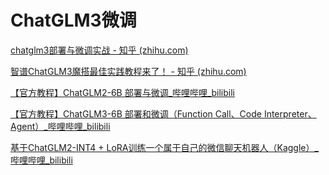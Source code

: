 # ChatGLM3微调

[chatglm3部署与微调实战 - 知乎 (zhihu.com)](https://zhuanlan.zhihu.com/p/669032993 "chatglm3部署与微调实战 - 知乎 (zhihu.com)")

[智谱ChatGLM3魔搭最佳实践教程来了！ - 知乎 (zhihu.com)](https://zhuanlan.zhihu.com/p/664694114 "智谱ChatGLM3魔搭最佳实践教程来了！ - 知乎 (zhihu.com)")

[【官方教程】ChatGLM2-6B 部署与微调\_哔哩哔哩\_bilibili](https://www.bilibili.com/video/BV1D94y1i7Qp/?spm_id_from=333.337.search-card.all.click\&vd_source=6bc8f793c75740c7bcfb8e281f986a8e "【官方教程】ChatGLM2-6B 部署与微调_哔哩哔哩_bilibili")

[【官方教程】ChatGLM3-6B 部署和微调（Function Call、Code Interpreter、Agent）\_哔哩哔哩\_bilibili](https://www.bilibili.com/video/BV1uC4y1J7yA/?spm_id_from=333.999.0.0\&vd_source=6bc8f793c75740c7bcfb8e281f986a8e "【官方教程】ChatGLM3-6B 部署和微调（Function Call、Code Interpreter、Agent）_哔哩哔哩_bilibili")

[基于ChatGLM2-INT4 + LoRA训练一个属于自己的微信聊天机器人（Kaggle）\_哔哩哔哩\_bilibili](https://www.bilibili.com/video/BV1nu4y1C7B7/?spm_id_from=333.337.search-card.all.click\&vd_source=6bc8f793c75740c7bcfb8e281f986a8e "基于ChatGLM2-INT4 + LoRA训练一个属于自己的微信聊天机器人（Kaggle）_哔哩哔哩_bilibili")
